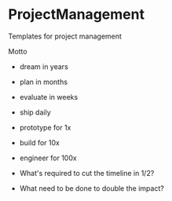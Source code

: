 # ProjectManagement
Templates for project management


Motto
* dream in years
* plan in months
* evaluate in weeks
* ship daily

* prototype for 1x
* build for 10x
* engineer for 100x

* What's required to cut the timeline in 1/2?
* What need to be done to double the impact?
